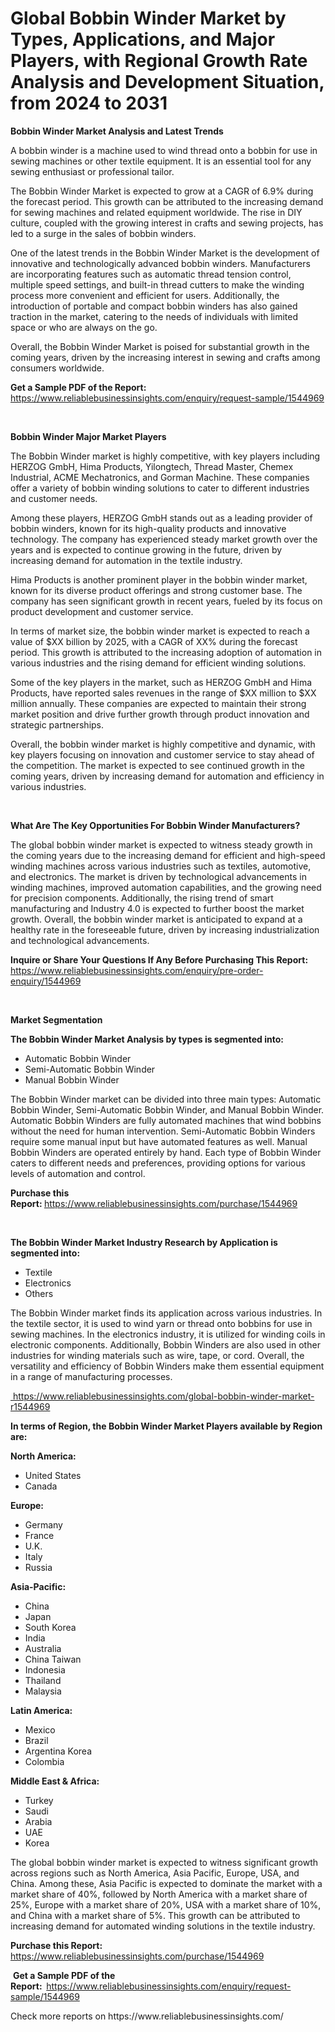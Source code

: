 <p><h1>Global Bobbin Winder Market by Types, Applications, and Major Players, with Regional Growth Rate Analysis and Development Situation, from 2024 to 2031</h1></p><p><strong>Bobbin Winder Market Analysis and Latest Trends</strong></p>
<p><p>A bobbin winder is a machine used to wind thread onto a bobbin for use in sewing machines or other textile equipment. It is an essential tool for any sewing enthusiast or professional tailor.</p><p>The Bobbin Winder Market is expected to grow at a CAGR of 6.9% during the forecast period. This growth can be attributed to the increasing demand for sewing machines and related equipment worldwide. The rise in DIY culture, coupled with the growing interest in crafts and sewing projects, has led to a surge in the sales of bobbin winders.</p><p>One of the latest trends in the Bobbin Winder Market is the development of innovative and technologically advanced bobbin winders. Manufacturers are incorporating features such as automatic thread tension control, multiple speed settings, and built-in thread cutters to make the winding process more convenient and efficient for users. Additionally, the introduction of portable and compact bobbin winders has also gained traction in the market, catering to the needs of individuals with limited space or who are always on the go.</p><p>Overall, the Bobbin Winder Market is poised for substantial growth in the coming years, driven by the increasing interest in sewing and crafts among consumers worldwide.</p></p>
<p><strong>Get a Sample PDF of the Report:&nbsp;</strong> <a href="https://www.reliablebusinessinsights.com/enquiry/request-sample/1544969">https://www.reliablebusinessinsights.com/enquiry/request-sample/1544969</a></p>
<p>&nbsp;</p>
<p><strong>Bobbin Winder Major Market Players</strong></p>
<p><p>The Bobbin Winder market is highly competitive, with key players including HERZOG GmbH, Hima Products, Yilongtech, Thread Master, Chemex Industrial, ACME Mechatronics, and Gorman Machine. These companies offer a variety of bobbin winding solutions to cater to different industries and customer needs.</p><p>Among these players, HERZOG GmbH stands out as a leading provider of bobbin winders, known for its high-quality products and innovative technology. The company has experienced steady market growth over the years and is expected to continue growing in the future, driven by increasing demand for automation in the textile industry.</p><p>Hima Products is another prominent player in the bobbin winder market, known for its diverse product offerings and strong customer base. The company has seen significant growth in recent years, fueled by its focus on product development and customer service.</p><p>In terms of market size, the bobbin winder market is expected to reach a value of $XX billion by 2025, with a CAGR of XX% during the forecast period. This growth is attributed to the increasing adoption of automation in various industries and the rising demand for efficient winding solutions.</p><p>Some of the key players in the market, such as HERZOG GmbH and Hima Products, have reported sales revenues in the range of $XX million to $XX million annually. These companies are expected to maintain their strong market position and drive further growth through product innovation and strategic partnerships.</p><p>Overall, the bobbin winder market is highly competitive and dynamic, with key players focusing on innovation and customer service to stay ahead of the competition. The market is expected to see continued growth in the coming years, driven by increasing demand for automation and efficiency in various industries.</p></p>
<p>&nbsp;</p>
<p><strong>What Are The Key Opportunities For Bobbin Winder Manufacturers?</strong></p>
<p><p>The global bobbin winder market is expected to witness steady growth in the coming years due to the increasing demand for efficient and high-speed winding machines across various industries such as textiles, automotive, and electronics. The market is driven by technological advancements in winding machines, improved automation capabilities, and the growing need for precision components. Additionally, the rising trend of smart manufacturing and Industry 4.0 is expected to further boost the market growth. Overall, the bobbin winder market is anticipated to expand at a healthy rate in the foreseeable future, driven by increasing industrialization and technological advancements.</p></p>
<p><strong>Inquire or Share Your Questions If Any Before Purchasing This Report:</strong> <a href="https://www.reliablebusinessinsights.com/enquiry/pre-order-enquiry/1544969">https://www.reliablebusinessinsights.com/enquiry/pre-order-enquiry/1544969</a></p>
<p>&nbsp;</p>
<p><strong>Market Segmentation</strong></p>
<p><strong>The Bobbin Winder Market Analysis by types is segmented into:</strong></p>
<p><ul><li>Automatic Bobbin Winder</li><li>Semi-Automatic Bobbin Winder</li><li>Manual Bobbin Winder</li></ul></p>
<p><p>The Bobbin Winder market can be divided into three main types: Automatic Bobbin Winder, Semi-Automatic Bobbin Winder, and Manual Bobbin Winder. Automatic Bobbin Winders are fully automated machines that wind bobbins without the need for human intervention. Semi-Automatic Bobbin Winders require some manual input but have automated features as well. Manual Bobbin Winders are operated entirely by hand. Each type of Bobbin Winder caters to different needs and preferences, providing options for various levels of automation and control.</p></p>
<p><strong>Purchase this Report:&nbsp;</strong><a href="https://www.reliablebusinessinsights.com/purchase/1544969">https://www.reliablebusinessinsights.com/purchase/1544969</a></p>
<p>&nbsp;</p>
<p><strong>The Bobbin Winder Market Industry Research by Application is segmented into:</strong></p>
<p><ul><li>Textile</li><li>Electronics</li><li>Others</li></ul></p>
<p><p>The Bobbin Winder market finds its application across various industries. In the textile sector, it is used to wind yarn or thread onto bobbins for use in sewing machines. In the electronics industry, it is utilized for winding coils in electronic components. Additionally, Bobbin Winders are also used in other industries for winding materials such as wire, tape, or cord. Overall, the versatility and efficiency of Bobbin Winders make them essential equipment in a range of manufacturing processes.</p></p>
<p><a href="https://www.reliablebusinessinsights.com/global-bobbin-winder-market-r1544969">&nbsp;https://www.reliablebusinessinsights.com/global-bobbin-winder-market-r1544969</a></p>
<p><strong>In terms of Region, the Bobbin Winder Market Players available by Region are:</strong></p>
<p>
    <p> <strong> North America: </strong>
        <ul>
            <li>United States</li>
            <li>Canada</li>
        </ul>
        </p> 
    <p> <strong> Europe: </strong>
        <ul>
            <li>Germany</li>
            <li>France</li>
            <li>U.K.</li>
            <li>Italy</li>
            <li>Russia</li>
        </ul>
        </p> 
    <p> <strong> Asia-Pacific: </strong>
        <ul>
            <li>China</li>
            <li>Japan</li>
            <li>South Korea</li>
            <li>India</li>
            <li>Australia</li>
            <li>China Taiwan</li>
            <li>Indonesia</li>
            <li>Thailand</li>
            <li>Malaysia</li>
        </ul>
        </p> 
    <p> <strong> Latin America: </strong>
        <ul>
            <li>Mexico</li>
            <li>Brazil</li>
            <li>Argentina Korea</li>
            <li>Colombia</li>
        </ul>
        </p> 
    <p> <strong> Middle East & Africa: </strong>
        <ul>
            <li>Turkey</li>
            <li>Saudi</li>
            <li>Arabia</li>
            <li>UAE</li>
            <li>Korea</li>
        </ul>
    </p>
    </p>
<p><p>The global bobbin winder market is expected to witness significant growth across regions such as North America, Asia Pacific, Europe, USA, and China. Among these, Asia Pacific is expected to dominate the market with a market share of 40%, followed by North America with a market share of 25%, Europe with a market share of 20%, USA with a market share of 10%, and China with a market share of 5%. This growth can be attributed to increasing demand for automated winding solutions in the textile industry.</p></p>
<p><strong>Purchase this Report: </strong><a href="https://www.reliablebusinessinsights.com/purchase/1544969">https://www.reliablebusinessinsights.com/purchase/1544969</a></p>
<p>&nbsp;<strong>Get a Sample PDF of the Report:&nbsp;&nbsp;</strong><a href="https://www.reliablebusinessinsights.com/enquiry/request-sample/1544969">https://www.reliablebusinessinsights.com/enquiry/request-sample/1544969</a></p>
<p><strong></strong></p>
<p>Check more reports on https://www.reliablebusinessinsights.com/</p>